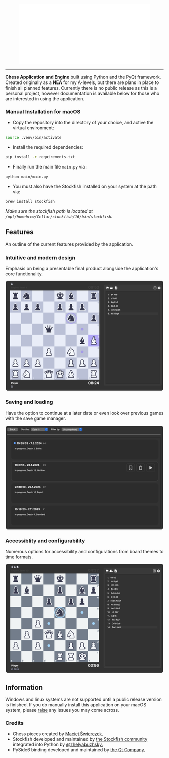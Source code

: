 <p align="center"> <img src="main/images/title.svg" title="CAE TITLE"></p>

---

**Chess Application and Engine** built using Python and the PyQt framework. Created originally as a **NEA** for my A-levels, but there are plans in place to finish all planned features. Currently there is no public release as this is a personal project, however documentation is available below for those who are interested in using the application.

### Manual Installation for macOS

* Copy the repository into the directory of your choice, and active the virtual environment:
```bash
source .venv/bin/activate
```
* Install the required dependencies:
```bash
pip install -r requirements.txt
```
* Finally run the main file `main.py` via:
```bash
python main/main.py
```
* You must also have the Stockfish installed on your system at the path via:
```bash
brew install stockfish
```
*Make sure the stockfish path is located at `/opt/homebrew/Cellar/stockfish/16/bin/stockfish`.*

## Features
An outline of the current features provided by the application.

### Intuitive and modern design
Emphasis on being a presentable final product alongside the application's core functionality.

<p align="center"><img src="main/images/showcase1.svg" title="Showcase Image 1" width=500 height=auto></p>

### Saving and loading
Have the option to continue at a later date or even look over previous games with the save game manager.

<p align="center"><img src="main/images/showcase3.svg" title="Showcase Image 3" width=500 height=auto></p>

### Accessiblity and configurability
Numerous options for accessibility and configurations from board themes to time formats.

<p align="center"><img src="main/images/showcase2.svg" title="Showcase Image 2" width=500 height=auto></p>

## Information

Windows and linux systems are not supported until a public release version is finished. If you do manually install this application on your macOS system, please [raise](https://github.com/nojustrusovas/cae/issues/new) any issues you may come across.

### Credits

* Chess pieces created by [Maciej Świerczek.](https://www.figma.com/@swierq)
* Stockfish developed and maintained by [the Stockfish community](https://github.com/official-stockfish/Stockfish/blob/master/AUTHORS) integrated into Python by [@zhelyabuzhsky.](https://github.com/zhelyabuzhsky)
* PySide6 binding developed and maintained by [the Qt Company.](https://wiki.qt.io/Qt_for_Python)

